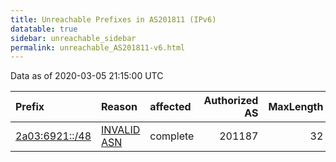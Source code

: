 ```yaml
---
title: Unreachable Prefixes in AS201811 (IPv6)
datatable: true
sidebar: unreachable_sidebar
permalink: unreachable_AS201811-v6.html
---
```


Data as of 2020-03-05 21:15:00 UTC


<div class="datatable-begin"></div>

| Prefix                                                 | Reason                                                                                                 | affected   |   Authorized AS |   MaxLength | Anchor                                         |   unreachable /48s |
|:-------------------------------------------------------|:-------------------------------------------------------------------------------------------------------|:-----------|----------------:|------------:|:-----------------------------------------------|-------------------:|
| [2a03:6921::/48](https://stat.ripe.net/2a03:6921::/48) | [INVALID ASN](https://rpki-validator.ripe.net/announcement-preview?asn=AS201811&prefix=2a03:6921::/48) | complete   |          201187 |          32 | [RIPE](unreachable_RIPE_NCC_RPKI_Root-v6.html) |                  1 |

<div class="datatable-end"></div>